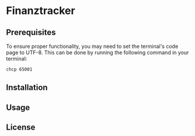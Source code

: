 # Finanztracker


## Prerequisites

To ensure proper functionality, you may need to set the terminal's code page to UTF-8. This can be done by running the following command in your terminal:

```bash
chcp 65001
```


## Installation



## Usage


## License

